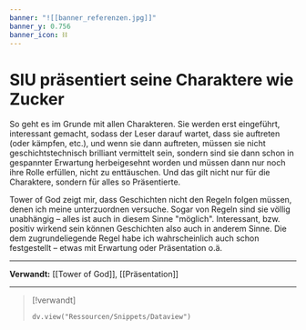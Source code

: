 ```yaml
---
banner: "![[banner_referenzen.jpg]]"
banner_y: 0.756
banner_icon: ⛓️
---
```


# SIU präsentiert seine Charaktere wie Zucker

So geht es im Grunde mit allen Charakteren. Sie werden erst eingeführt, interessant gemacht, sodass der Leser darauf wartet, dass sie auftreten (oder kämpfen, etc.), und wenn sie dann auftreten, müssen sie nicht geschichtstechnisch brilliant vermittelt sein, sondern sind sie dann schon in gespannter Erwartung herbeigesehnt worden und müssen dann nur noch ihre Rolle erfüllen, nicht zu enttäuschen. Und das gilt nicht nur für die Charaktere, sondern für alles so Präsentierte.

Tower of God zeigt mir, dass Geschichten nicht den Regeln folgen müssen, denen ich meine unterzuordnen versuche. Sogar von Regeln sind sie völlig unabhängig – alles ist auch in diesem Sinne "möglich". Interessant, bzw. positiv wirkend sein können Geschichten also auch in anderem Sinne. Die dem zugrundeliegende Regel habe ich wahrscheinlich auch schon festgestellt – etwas mit Erwartung oder Präsentation o.ä.

---

**Verwandt:** [[Tower of God]], [[Präsentation]]

---

> [!verwandt]
> ```dataviewjs
> dv.view("Ressourcen/Snippets/Dataview")
> ```
